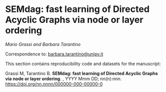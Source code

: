 # SEMdag: fast learning of Directed Acyclic Graphs via node or layer ordering

*Mario Grassi and Barbara Tarantino*

Correspondence to: barbara.tarantino@unipv.it


This section contains reproducibility code and datasets for the manuscript:

Grassi M, Tarantino B. **SEMdag: fast learning of Directed Acyclic Graphs via node or layer ordering**. <JOURNAL>, YYYY Mmm DD; nn(n):nnn. https://doi.org/nn.nnnn/000000-000-00000-0
